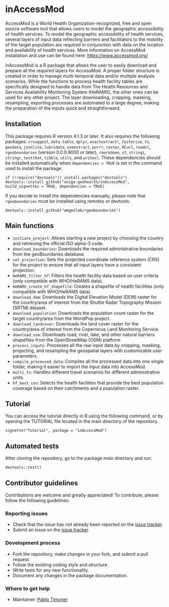 # inAccessMod
AccessMod is a World Health Organization-recognized, free and open source software tool that allows users to model the geographic accessibility of health services. To model the geographic accessibility of health services, several layers of input data reflecting barriers and facilitators to the mobility of the target population are required in conjunction with data on the location and availability of health services. More information on AccessMod installation and use can be found here: https://www.accessmod.org/ 

inAccessMod is a R package that allows the user to easily download and prepare all the required layers for AccessMod. A proper folder structure is created in order 
to manage multi-temporal data and/or multiple analysis scenarios. While the functions to process health facility tables are specifically designed to handle data
from The Health Resources and Services Availability Monitoring System (HeRAMS), the other ones can be used for any other project. The layer downloading, cropping, 
masking, resampling, exporting processes are automated to a large degree, making the preparation of the inputs quick and straightforward. 

## Installation

This package requires R version 4.1.3 or later. It also requires the following packages: `crsuggest`, `data.table`, `dplyr`, `exactextractr`, `fasterize`, `fs`, `geodata`, `jsonlite`, `lubridate`, `osmextract`, `purrr`, `raster`, `RCurl`, `readxl`, `rgeoboundaries` (version 0.0.0.9000 or later), `rmarkdown`, `sf`, `stringi`, `stringr`, `testthat`, `tibble`, `utils`, and `writexl`. These dependencies should be installed automatically when `dependencies = TRUE` is set in the command used to install the package.

```
if (!require("devtools")) install.packages("devtools")
devtools::install_github("unige-geohealth/inAccessMod", build_vignettes = TRUE, dependencies = TRUE)
```

If you decide to install the dependencies manually, please note that `rgeoboundaries` must be installed using remotes or devtools:

```
devtools::install_github("wmgeolab/rgeoboundaries")
```

## Main functions
* `initiate_project`: Allows starting a new project by choosing the country and retrieving the official ISO alpha-3 code.
* `download_boundaries`: Downloads the required administrative boundaries from the geoBoundaries database.
* `set_projection`: Sets the projected coordinate reference system (CRS) for the project to ensure that all input layers have a consistent projection.
* `HeRAMS_filter_hf`: Filters the health facility data based on user criteria (only compatible with WHO/HeRAMS data).
* `HeRAMS_create_hf_shapefile`: Creates a shapefile of health facilities (only compatible with WHO/HeRAMS data).
* `download_dem`: Downloads the Digital Elevation Model (DEM) raster for the country/area of interest from the Shuttle Radar Topography Mission (SRTM) dataset.
* `download_population`: Downloads the population count raster for the target country/area from the WorldPop project.
* `download_landcover`: Downloads the land cover raster for the country/area of interest from the Copernicus Land Monitoring Service.
* `download_osm`: Downloads road, river, lake, and other natural barriers shapefiles from the OpenStreetMap (OSM) platform
* `process_inputs`: Processes all the raw input data by cropping, masking, projecting, and resampling the geospatial layers with customizable user parameters.
* `compile_processed_data`: Compiles all the processed data into one single folder, making it easier to import the input data into AccessMod.
* `multi_ts`: Handles different travel scenarios for different administrative units.
* `hf_best_cov`: Selects the health facilities that provide the best population coverage based on their catchments and a population raster.

## Tutorial

You can access the tutorial directly in R using the following command, or by opening the TUTORIAL file located in the main directory of the repository.
 
```
vignette("Tutorial", package = "inAccessMod") 
```

## Automated tests

After cloning the repository, go to the package main directory and run:
 
```
devtools::test()
```

## Contributor guidelines

Contributions are welcome and greatly appreciated! To contribute, please follow the following guidelines:

### Reporting issues

* Check that the issue has not already been reported on the [issue tracker](https://github.com/unige-geohealth/inAccessMod/issues).
* Submit an issue on the [issue tracker](https://github.com/unige-geohealth/inAccessMod/issues).

### Development process

* Fork the repository, make changes in your fork, and submit a pull request.
* Follow the existing coding style and structure.
* Write tests for any new functionality.
* Document any changes in the package documentation.

### Where to get help

* Maintainer: [Pablo Timoner](mailto:pablo.timoner@unige.ch)

